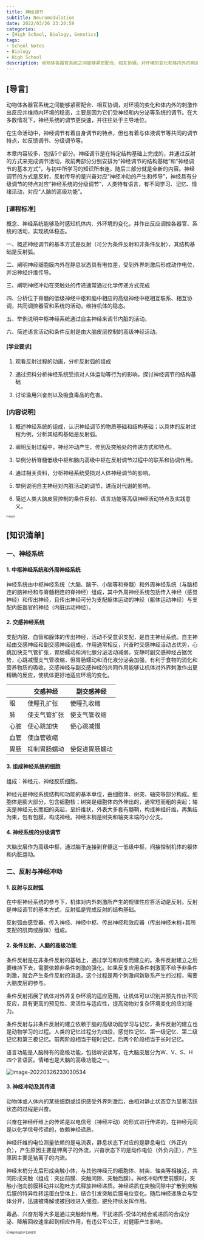 ```yaml
---
title: 神经调节
subtitle: Neuromodulation
date: 2022/03/26 23:26:59
categories:
- [High School, Biology, Genetics]
tags:
- School Notes
- Biology
- High School
description: 动物体各器官系统之间能够紧密配合、相互协调，对环境的变化和体内外的刺激作出反应并维持内环境的稳态，主要是因为它们受神经和内分泌等系统的调节。在大多数情况下，神经系统的调节更快速，并往往处于主导地位。
---
```


## **[导言]**

动物体各器官系统之间能够紧密配合、相互协调，对环境的变化和体内外的刺激作出反应并维持内环境的稳态，主要是因为它们受神经和内分泌等系统的调节。在大多数情况下，神经系统的调节更快速，并往往处于主导地位。

在生命活动中，神经调节有着自身调节的特点，但也有着与体液调节等共同的调节特点，如反馈调节、分级调节等。

本章内容较多，包括5个部分。神经调节是在特定结构基础上完成的，并通过反射的方式来完成调节活动，故前两部分分别安排为“神经调节的结构基础”和“神经调节的基本方式”，与初中所学习的知识所串连，随后三部分就是全新的内容。神经调节的方式是反射，反射传导的是兴奋对应“神经冲动的产生和传导”，神经具有分级调节的特点对应“神经系统的分级调节”，人类特有语言，有不同学习、记忆、情绪活动，对应“人脑的高级功能”。

### **[课程标准]**

概念、神经系统能够及时感知机体内、外环境的变化，并作出反应调控各器官、系统的活动，实现机体稳态。

一、概述神经调节的基本方式是反射（可分为条件反射和非条件反射），其结构基础是反射弧。

二、阐明神经细胞膜内外在静息状态具有电位差，受到外界刺激后形成动作电位，并沿神经纤维传导。

三、阐明神经冲动在突触处的传递通常通过化学传递方式完成

四、分析位于脊髓的低级神经中枢和脑中相应的高级神经中枢相互联系、相互协调，共同调控器官和系统的活动，维持机体的稳态。

五、举例说明中枢神经系统通过自主神经来调节内脏的活动。

六、简述语言活动和条件反射是由大脑皮层控制的高级神经活动。

#### **[学业要求]**

1. 观看反射过程的动画，分析反射弧的组成

2. 通过资料分析神经系统受损对人体运动等行为的影响，探讨神经调节的结构基础

3. 讨论滥用兴奋剂以及吸食毒品的危害。

### **[内容说明]**

1. 概述神经系统的组成，认识神经调节的物质基础和结构基础；以具体的反射过程为例，分析其结构基础是反射弧。

2. 阐明反射过程中，神经冲动产生、传到及突触处的传递方式和特点。

3. 举例分析脊髓低级中枢和脑内高级中枢在反射调节过程中的联系和协调作用。

4. 通过相关资料，分析神经系统受损对人体神经调节的影响。

5. 举例说明自主神经对内脏活动的调节，进而对代谢的影响。

6. 简述人类大脑皮层控制的条件反射、语言功能等高级神经活动特点及实践意义。

<img src="https://raw.githubusercontent.com/PassionPenguin/picgo-database/main/神经调节.jpg" alt="神经调节" style="zoom: 33%;" />

##  **[知识清单]**

### 一、神经系统

#### 1. 中枢神经系统和外周神经系统

神经系统由中枢神经系统（大脑、脑干、小脑等和脊髓）和外周神经系统（与脑相连的脑神经和与脊髓相连的脊神经）组成，其中外周神经系统包括传入神经（感觉神经）和传出神经，且传出神经可分为支配躯体运动的神经（躯体运动神经）与支配内脏器官的神经（内脏运动神经）。

#### 2. 交感神经系统

支配内脏、血管和腺体的传出神经，活动不受意识支配，是自主神经系统。自主神经由交感神经和副交感神经组成，作用通常相反，兴奋时交感神经活动占优势，心跳加快支气管扩张，胃肠蠕动和消化腺分泌活动减弱，安静时副交感神经占据优势，心跳减慢支气管收缩，但胃肠蠕动和消化液分泌会加强，有利于食物的消化和营养物质的吸收。交感神经与副交感神经的共同作用能够让机体对外界刺激作出更精确的反应，使机体更好地适应环境的变化。

|      | 交感神经     | 副交感神经     |
| ---- | ------------ | -------------- |
| 眼   | 使瞳孔扩张   | 使瞳孔收缩     |
| 肺   | 使支气管扩张 | 使支气管收缩   |
| 心脏 | 使心跳加快   | 使心跳减慢     |
| 血管 | 使血管收缩   |                |
| 胃肠 | 抑制胃肠蠕动 | 使促进胃肠蠕动 |

#### 3. 组成神经系统的细胞

组成：神经元、神经胶质细胞。

神经元是神经系统结构和功能的基本单位，由细胞体、树突、轴突等部分构成。细胞体是膨大部分，包含细胞核；树突是细胞体向外伸出的，通常短而粗的突起；轴突是神经元长而细的突起，呈纤维状，外表大多套有髓鞘，构成神经纤维，再集结为束，包有包膜，构成神经。神经末梢是树突和轴突末端的小分支。

#### 4. 神经系统的分级调节

大脑皮层作为高级中枢，通过脑干连接到脊髓这一低级中枢，间接控制机体的躯体和内脏运动。

### 二、反射与神经冲动

#### 1. 反射与反射弧

在中枢神经系统的参与下，机体对内外刺激所产生的规律性应答活动是反射。反射是神经调节的基本方式，反射弧是完成反射的结构基础。

反射弧由感受器、传入神经、神经中枢、传出神经和效应器（传出神经末梢+其所支配的肌肉或腺体）组成。

#### 2. 条件反射、人脑的高级功能

条件反射是在非条件反射的基础上，通过学习和训练而建立的。条件反射建立之后要维持下去，需要依赖非条件刺激的强化。如果反复应用条件刺激而不给予非条件刺激，就会产生条件反射的消退，这个过程是两个刺激间新联系产生的过程，需要大脑皮层的参与。

条件反射拓展了机体对外界复杂环境的适应范围，让机体可以识别并预先作出不同反应，具有更高的预见性、灵活性与适应性，提高动物对复杂环境变化的应对能力。

条件反射与非条件反射的建立依赖于脑的高级功能学习与记忆，条件反射的建立也是动物学习的过程。人类的记忆过程分为四段，感觉性记忆、第一级记忆、第二级记忆和第三极记忆。前两阶段相当于短时记忆，后两个阶段相当于长时记忆。

语言功能是人脑特有的高级功能，包括听说读写，在大脑皮层分为W、V、S、H四个言语区。情绪也是大脑的高级功能之一。

![image-20220326233030534](https://raw.githubusercontent.com/PassionPenguin/picgo-database/main/image-20220326233030534.png)

#### 3. 神经冲动及其传递

动物体或人体内的某些细胞或组织感受外界刺激后，由相对静止状态变为显著活跃状态的过程是兴奋。

兴奋在神经纤维上的传递是以电信号（神经冲动）的形式进行传递的，在神经元间是以化学信号传递的，依赖神经递质。

神经纤维的电位测量依赖的是电流表，静息状态下对应的是静息电位（外正内负），产生原因主要是钾离子的外流，兴奋状态下的是动作电位（外负内正），产生原因主要是钠离子的内流。

神经末梢分支后形成突触小体，与其他神经元的细胞体、树突、轴突等相接近，共同形成突触（组成：突出前膜、突触间隙、突触后膜）。神经冲动传至前膜时，突触小泡向前膜移动并以胞吐方式释放神经递质。神经递质在突触间隙中扩散到突触后膜的特异性转运蛋白受体上，结合引发突触后膜电位变化。随后神经递质会与受体分开，迅速被降解或被回收进入细胞，避免持续发挥作用。

毒品、兴奋剂等大多是通过突触起作用，干扰递质-受体的结合或递质的合成分泌、降解回收速率起到相应作用，有违公平公正，对健康产生影响。

<img src="https://raw.githubusercontent.com/PassionPenguin/picgo-database/main/神经冲动的产生和传导.png" alt="神经冲动的产生和传导" style="zoom:50%;" />